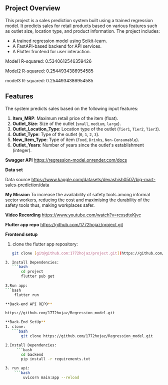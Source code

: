 ## **Project Overview**
This project is a sales prediction system built using a trained regression model. It predicts sales for retail products based on various features such as outlet size, location type, and product information. The project includes:
- A trained regression model using Scikit-learn.
- A FastAPI-based backend for API services.
- A Flutter frontend for user interaction.

Model1 R-squared: 0.5340612546359426

Model2 R-squared: 0.2544934386954585

model3 R-squared: 0.2544934386954585


## **Features**
The system predicts sales based on the following input features:
1. **Item_MRP**: Maximum retail price of the item (float).
2. **Outlet_Size**: Size of the outlet (`small`, `medium`, `large`).
3. **Outlet_Location_Type**: Location type of the outlet (`Tier1`, `Tier2`, `Tier3`).
4. **Outlet_Type**: Type of the outlet (`0`, `1`, `2`, `3`).
5. **New_Item_Type**: Type of item (`Food`, `Drinks`, `Non-Consumable`).
6. **Outlet_Years**: Number of years since the outlet's establishment (integer).


**Swagger API**
https://regression-model.onrender.com/docs



**Data set**

Data source https://www.kaggle.com/datasets/devashish0507/big-mart-sales-prediction/data



**My Mission**
To increase the availability of safety tools among informal sector workers, reducing the cost and maximising the durability of the safety tools thus, making workplaces safer.


**Video Recording**
https://www.youtube.com/watch?v=rcxsdtxKjvc 

**Flutter app repo**
https://github.com/1772hojaz/project.git

**Frontend setup**
1. clone the flutter app repository:
```bash
   git clone [git@github.com:1772hojaz/project.git](https://github.com/1772hojaz/project.git)

3. Install Dependencies:
   ```bash
       cd project
       flutter pub get
   
3.Run app:
```bash
    flutter run

**Back-end API REPO**

https://github.com/1772hojaz/Regression_model.git

**Back-End SetUp**
1. clone:
   ```bash
       git clone https://github.com/1772hojaz/Regression_model.git

2.Install Dependencies:
     ```bash
       cd backend
       pip install -r requirements.txt

3. run api:
    ```bash
        uvicorn main:app --reload


 
